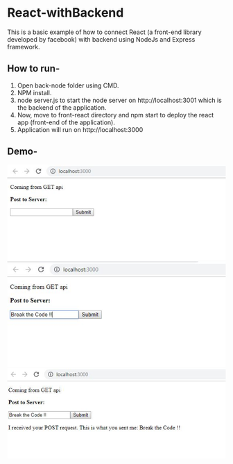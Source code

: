 # React-withBackend

This is a basic example of how to connect React (a front-end library developed by facebook) with backend using NodeJs and Express framework.

## How to run-
1. Open back-node folder using CMD.
2. NPM install.
3. node server.js to start the node server on http://localhost:3001 which is the backend of the application.
4. Now, move to front-react directory and npm start to deploy the react app (front-end of the application). 
5. Application will run on http://localhost:3000

## Demo-
<img src="https://github.com/rahul2412/React-withBackend/blob/master/demo_images/Capture1.JPG" alt="demo"/>
<img src="https://github.com/rahul2412/React-withBackend/blob/master/demo_images/Capture2.JPG" alt="demo"/>
<img src="https://github.com/rahul2412/React-withBackend/blob/master/demo_images/Capture3.JPG" alt="demo"/>



